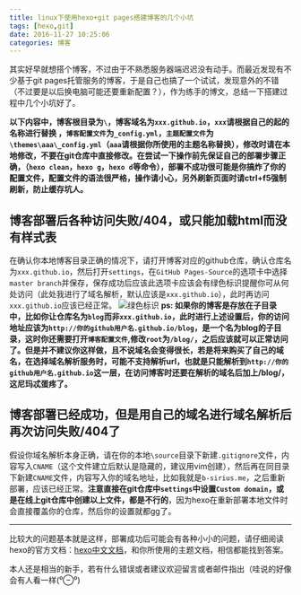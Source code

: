 ```yaml
---
title: linux下使用hexo+git pages搭建博客的几个小坑
tags: [hexo,git]
date: 2016-11-27 10:25:06
categories: 博客
---
```


其实好早就想搭个博客，不过由于不熟悉服务器端迟迟没有动手。而最近发现有不少基于git pages托管服务的博客，于是自己也搞了一个试试，发现意外的不错（不过要是以后换电脑可能还要重新配置？），作为练手的博文，总结一下搭建过程中几个小坑好了。

**以下内容中，博客根目录为`\`，博客域名为`xxx.github.io`，`xxx`请根据自己的起的名称进行替换 ，`博客配置文件`为`_config.yml`，`主题配置文件`为`\themes\aaa\_config.yml`（`aaa`请根据你所使用的主题名称替换），修改时请在本地修改，不要在git仓库中直接修改。在尝试一下操作前先保证自己的部署步骤正确，（`hexo clean`，`hexo g`，`hexo d`等命令），部署不成功很可能是你搞炸了你的配置文件，配置文件的语法很严格，操作请小心，另外刷新页面时请ctrl+f5强制刷新，防止缓存坑人。**

## 博客部署后各种访问失败/404，或只能加载html而没有样式表
在确认你本地博客目录正确的情况下，请打开博客对应的github仓库，确认仓库名为`xxx.github.io`，然后打开`settings`，在`GitHub Pages-Source`的选项卡中选择`master branch`并保存，保存成功后应该此选项卡应该会有绿色标识提醒你可从何处访问（此处我进行了域名解析，默认应该是`xxx.github.io`），此时再访问`xxx.github.io`应该已经正常。
![绿色标识](http://ohc14nmlw.bkt.clouddn.com/hexo+gitPages/successful.png "绿色标识")
**ps: 如果你的博客是存放在子目录中，比如你让仓库名为`blog`而非`xxx.github.io`，此时进行上述设置后，你的访问地址应该为`http://你的github用户名.github.io/blog`，是一个名为blog的子目录，这时你还需要打开`博客配置文件`,修改`root`为`/blog/`，之后应该就可以正常访问了。但是并不建议你这样做，且不说域名会变得很长，若是将来购买了自己的域名，在选择域名解析服务时，可能不支持解析url，也就是只能解析到`http://你的github用户名.github.io`这一层，在访问博客时还要在解析的域名后加上/blog/，这尼玛忒蛋疼了。**

## 博客部署已经成功，但是用自己的域名进行域名解析后再次访问失败/404了

假设你域名解析本身正确，请在你的本地`\source`目录下新建`.gitignore`文件，内容写入`CNAME`（这个文件建立后默认是隐藏的，建议用vim创建），然后再在同目录下新建`CNAME`文件，内容写入你的域名地址，比如我就是`b-sirius.me`，之后重新部署，应该已经正常。**注意直接在git仓库中`settings`中设置`Custom domain`，或是在线上git仓库中创建以上文件，都是不行的**，因为hexo在重新部署本地文件时会直接覆盖你的仓库，然后你的设置就都gg了。



--------------------------------------------------------

比较大的问题基本就是这样，部署成功后可能会有各种小小的问题，请仔细阅读hexo的官方文档：[hexo中文文档](https://hexo.io/zh-cn/)，和你所使用的主题文档，相信都能找到答案。

本人还是相当的新手，若有什么错误或者建议欢迎留言或者邮件指出（哇说的好像会有人看一样(⁰⊖⁰)